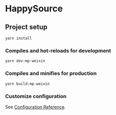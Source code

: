 # HappySource

## Project setup
```
yarn install
```

### Compiles and hot-reloads for development
```
yarn dev:mp-weixin
```

### Compiles and minifies for production
```
yarn build:mp-weixin
```

### Customize configuration
See [Configuration Reference](https://cli.vuejs.org/config/).
